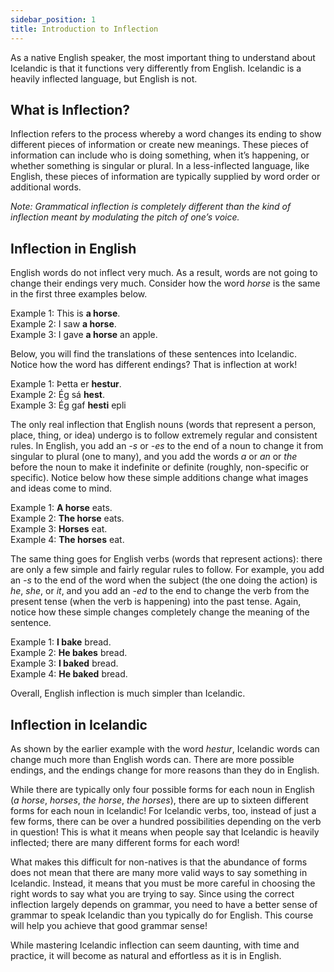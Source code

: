 ```yaml
---
sidebar_position: 1
title: Introduction to Inflection
---
```


As a native English speaker, the most important thing to understand about Icelandic is that it functions very differently from English. Icelandic is a heavily inflected language, but English is not. 


## What is Inflection?
Inflection refers to the process whereby a word changes its ending to show different pieces of information or create new meanings. These pieces of information can include who is doing something, when it’s happening, or whether something is singular or plural. In a less-inflected language, like English, these pieces of information are typically supplied by word order or additional words. 


*Note: Grammatical inflection is completely different than the kind of inflection meant by modulating the pitch of one’s voice.*

## Inflection in English


English words do not inflect very much. As a result, words are not going to change their endings very much. Consider how the word *horse* is the same in the first three examples below. 


Example 1: This is **a horse**.\
Example 2: I saw **a horse**.\
Example 3: I gave **a horse** an apple.


Below, you will find the translations of these sentences into Icelandic. Notice how the word has different endings? That is inflection at work!


Example 1: Þetta er **hestur**.\
Example 2: Ég sá **hest**. \
Example 3: Ég gaf **hesti** epli


The only real inflection that English nouns (words that represent a person, place, thing, or idea) undergo is to follow extremely regular and consistent rules. In English, you add an *-s* or *-es* to the end of a noun to change it from singular to plural (one to many), and you add the words *a* or *an* or *the* before the noun to make it indefinite or definite (roughly, non-specific or specific). Notice below how these simple additions change what images and ideas come to mind.


Example 1: **A horse** eats.\
Example 2: **The horse** eats.\
Example 3: **Horses** eat.\
Example 4: **The horses** eat.


The same thing goes for English verbs (words that represent actions): there are only a few simple and fairly regular rules to follow. For example, you add an *-s* to the end of the word when the subject (the one doing the action) is *he*, *she*, or *it*, and you add an *-ed* to the end to change the verb from the present tense (when the verb is happening) into the past tense. Again, notice how these simple changes completely change the meaning of the sentence. 


Example 1: **I bake** bread.\
Example 2: **He bakes** bread.\
Example 3: **I baked** bread.\
Example 4: **He baked** bread.


Overall, English inflection is much simpler than Icelandic. 

## Inflection in Icelandic

As shown by the earlier example with the word *hestur*, Icelandic words can change much more than English words can. There are more possible endings, and the endings change for more reasons than they do in English. 


While there are typically only four possible forms for each noun in English (*a horse*, *horses*, *the horse*, *the horses*), there are up to sixteen different forms for each noun in Icelandic! For Icelandic verbs, too, instead of just a few forms, there can be over a hundred possibilities depending on the verb in question! This is what it means when people say that Icelandic is heavily inflected; there are many different forms for each word!


What makes this difficult for non-natives is that the abundance of forms does not mean that there are many more valid ways to say something in Icelandic. Instead, it means that you must be more careful in choosing the right words to say what you are trying to say. Since using the correct inflection largely depends on grammar, you need to have a better sense of grammar to speak Icelandic than you typically do for English. This course will help you achieve that good grammar sense!


While mastering Icelandic inflection can seem daunting, with time and practice, it will become as natural and effortless as it is in English. 
